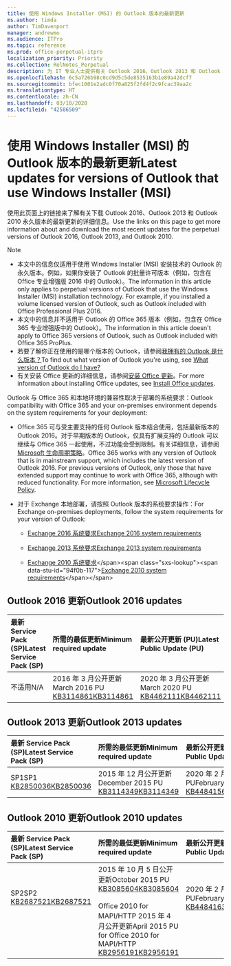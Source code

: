 ```yaml
---
title: 使用 Windows Installer (MSI) 的 Outlook 版本的最新更新
ms.author: timda
author: TimDavenport
manager: andrewmo
ms.audience: ITPro
ms.topic: reference
ms.prod: office-perpetual-itpro
localization_priority: Priority
ms.collection: RelNotes_Perpetual
description: 为 IT 专业人士提供有关 Outlook 2016、Outlook 2013 和 Outlook 2010 永久版本的最新更新信息的链接
ms.openlocfilehash: 6c5a726b98c0cd9d5c5de8535163b1e89a42dcf7
ms.sourcegitcommit: bfec1001e2adc0f70a825f2fd4f2c9fcac39aa2c
ms.translationtype: HT
ms.contentlocale: zh-CN
ms.lasthandoff: 03/10/2020
ms.locfileid: "42586509"
---
```

# <a name="latest-updates-for-versions-of-outlook-that-use-windows-installer-msi"></a><span data-ttu-id="94f0b-103">使用 Windows Installer (MSI) 的 Outlook 版本的最新更新</span><span class="sxs-lookup"><span data-stu-id="94f0b-103">Latest updates for versions of Outlook that use Windows Installer (MSI)</span></span>

<span data-ttu-id="94f0b-104">使用此页面上的链接来了解有关下载 Outlook 2016、Outlook 2013 和 Outlook 2010 永久版本的最新更新的详细信息。</span><span class="sxs-lookup"><span data-stu-id="94f0b-104">Use the links on this page to get more information about and download the most recent updates for the perpetual versions of Outlook 2016, Outlook 2013, and Outlook 2010.</span></span>
  
> [!NOTE]
> - <span data-ttu-id="94f0b-p101">本文中的信息仅适用于使用 Windows Installer (MSI) 安装技术的 Outlook 的永久版本。例如，如果你安装了 Outlook 的批量许可版本（例如，包含在 Office 专业增强版 2016 中的 Outlook）。</span><span class="sxs-lookup"><span data-stu-id="94f0b-p101">The information in this article only applies to perpetual versions of Outlook that use the Windows Installer (MSI) installation technology. For example, if you installed a volume licensed version of Outlook, such as Outlook included with Office Professional Plus 2016.</span></span>
> - <span data-ttu-id="94f0b-107">本文中的信息并不适用于 Outlook 的 Office 365 版本（例如，包含在 Office 365 专业增强版中的 Outlook）。</span><span class="sxs-lookup"><span data-stu-id="94f0b-107">The information in this article doesn't apply to Office 365 versions of Outlook, such as Outlook included with Office 365 ProPlus.</span></span>
> - <span data-ttu-id="94f0b-108">若要了解你正在使用的是哪个版本的 Outlook，请参阅[我拥有的 Outlook 是什么版本？](https://support.office.com/article/b3a9568c-edb5-42b9-9825-d48d82b2257c)</span><span class="sxs-lookup"><span data-stu-id="94f0b-108">To find out what version of Outlook you're using, see [What version of Outlook do I have?](https://support.office.com/article/b3a9568c-edb5-42b9-9825-d48d82b2257c)</span></span>
> - <span data-ttu-id="94f0b-109">有关安装 Office 更新的详细信息，请参阅[安装 Office 更新](https://support.office.com/article/2ab296f3-7f03-43a2-8e50-46de917611c5)。</span><span class="sxs-lookup"><span data-stu-id="94f0b-109">For more information about installing Office updates, see [Install Office updates](https://support.office.com/article/2ab296f3-7f03-43a2-8e50-46de917611c5).</span></span> 
  
<span data-ttu-id="94f0b-110">Outlook 与 Office 365 和本地环境的兼容性取决于部署的系统要求：</span><span class="sxs-lookup"><span data-stu-id="94f0b-110">Outlook compatibility with Office 365 and your on-premises environment depends on the system requirements for your deployment:</span></span>
  
- <span data-ttu-id="94f0b-p102">Office 365 可与受主要支持的任何 Outlook 版本结合使用，包括最新版本的 Outlook 2016。对于早期版本的 Outlook，仅具有扩展支持的 Outlook 可以继续与 Office 365 一起使用，不过功能会受到限制。有关详细信息，请参阅 [Microsoft 生命周期策略](https://support.microsoft.com/lifecycle)。</span><span class="sxs-lookup"><span data-stu-id="94f0b-p102">Office 365 works with any version of Outlook that is in mainstream support, which includes the latest version of Outlook 2016. For previous versions of Outlook, only those that have extended support may continue to work with Office 365, although with reduced functionality. For more information, see [Microsoft Lifecycle Policy](https://support.microsoft.com/lifecycle).</span></span>
    
- <span data-ttu-id="94f0b-114">对于 Exchange 本地部署，请按照 Outlook 版本的系统要求操作：</span><span class="sxs-lookup"><span data-stu-id="94f0b-114">For Exchange on-premises deployments, follow the system requirements for your version of Outlook:</span></span>
    
  - [<span data-ttu-id="94f0b-115">Exchange 2016 系统要求</span><span class="sxs-lookup"><span data-stu-id="94f0b-115">Exchange 2016 system requirements</span></span>](https://docs.microsoft.com/Exchange/plan-and-deploy/system-requirements)
    
  - [<span data-ttu-id="94f0b-116">Exchange 2013 系统要求</span><span class="sxs-lookup"><span data-stu-id="94f0b-116">Exchange 2013 system requirements</span></span>](https://docs.microsoft.com/exchange/exchange-2013-system-requirements-exchange-2013-help)
    
  - <span data-ttu-id="94f0b-117">[Exchange 2010 系统要求](https://docs.microsoft.com/previous-versions/office/exchange-server-2010/aa996719(v=exchg.141))</span><span class="sxs-lookup"><span data-stu-id="94f0b-117">[Exchange 2010 system requirements](https://docs.microsoft.com/previous-versions/office/exchange-server-2010/aa996719(v=exchg.141))</span></span>

   
## <a name="outlook-2016-updates"></a><span data-ttu-id="94f0b-118">Outlook 2016 更新</span><span class="sxs-lookup"><span data-stu-id="94f0b-118">Outlook 2016 updates</span></span>

|<span data-ttu-id="94f0b-119">**最新 Service Pack (SP)**</span><span class="sxs-lookup"><span data-stu-id="94f0b-119">**Latest Service Pack (SP)**</span></span>|<span data-ttu-id="94f0b-120">**所需的最低更新**</span><span class="sxs-lookup"><span data-stu-id="94f0b-120">**Minimum required update**</span></span>|<span data-ttu-id="94f0b-121">**最新公开更新 (PU)**</span><span class="sxs-lookup"><span data-stu-id="94f0b-121">**Latest Public Update (PU)**</span></span>|
|:-----|:-----|:-----|
|<span data-ttu-id="94f0b-122">不适用</span><span class="sxs-lookup"><span data-stu-id="94f0b-122">N/A</span></span>  <br/> |<span data-ttu-id="94f0b-123">2016 年 3 月公开更新</span><span class="sxs-lookup"><span data-stu-id="94f0b-123">March 2016 PU</span></span> <br/>[<span data-ttu-id="94f0b-124">KB3114861</span><span class="sxs-lookup"><span data-stu-id="94f0b-124">KB3114861</span></span>](https://support.microsoft.com/help/3114861) <br/> |<span data-ttu-id="94f0b-125">2020 年 3 月公开更新</span><span class="sxs-lookup"><span data-stu-id="94f0b-125">March 2020 PU</span></span> <br/>[<span data-ttu-id="94f0b-126">KB4462111</span><span class="sxs-lookup"><span data-stu-id="94f0b-126">KB4462111</span></span>](https://support.microsoft.com/help/4462111) 

## <a name="outlook-2013-updates"></a><span data-ttu-id="94f0b-127">Outlook 2013 更新</span><span class="sxs-lookup"><span data-stu-id="94f0b-127">Outlook 2013 updates</span></span>

|<span data-ttu-id="94f0b-128">**最新 Service Pack (SP)**</span><span class="sxs-lookup"><span data-stu-id="94f0b-128">**Latest Service Pack (SP)**</span></span>|<span data-ttu-id="94f0b-129">**所需的最低更新**</span><span class="sxs-lookup"><span data-stu-id="94f0b-129">**Minimum required update**</span></span>|<span data-ttu-id="94f0b-130">**最新公开更新 (PU)**</span><span class="sxs-lookup"><span data-stu-id="94f0b-130">**Latest Public Update (PU)**</span></span>|
|:-----|:-----|:-----|
|<span data-ttu-id="94f0b-131">SP1</span><span class="sxs-lookup"><span data-stu-id="94f0b-131">SP1</span></span>  <br/>[<span data-ttu-id="94f0b-132">KB2850036</span><span class="sxs-lookup"><span data-stu-id="94f0b-132">KB2850036</span></span>](https://go.microsoft.com/fwlink/p/?LinkId=512538) <br/> |<span data-ttu-id="94f0b-133">2015 年 12 月公开更新</span><span class="sxs-lookup"><span data-stu-id="94f0b-133">December 2015 PU</span></span> <br/>[<span data-ttu-id="94f0b-134">KB3114349</span><span class="sxs-lookup"><span data-stu-id="94f0b-134">KB3114349</span></span>](https://support.microsoft.com/kb/3114349) <br/> |<span data-ttu-id="94f0b-135">2020 年 2 月 PU</span><span class="sxs-lookup"><span data-stu-id="94f0b-135">February 2020 PU</span></span> <br/>[<span data-ttu-id="94f0b-136">KB4484156</span><span class="sxs-lookup"><span data-stu-id="94f0b-136">KB4484156</span></span>](https://support.microsoft.com/help/4484156)  |
   
## <a name="outlook-2010-updates"></a><span data-ttu-id="94f0b-137">Outlook 2010 更新</span><span class="sxs-lookup"><span data-stu-id="94f0b-137">Outlook 2010 updates</span></span>

|<span data-ttu-id="94f0b-138">**最新 Service Pack (SP)**</span><span class="sxs-lookup"><span data-stu-id="94f0b-138">**Latest Service Pack (SP)**</span></span>|<span data-ttu-id="94f0b-139">**所需的最低更新**</span><span class="sxs-lookup"><span data-stu-id="94f0b-139">**Minimum required update**</span></span>|<span data-ttu-id="94f0b-140">**最新公开更新 (PU)**</span><span class="sxs-lookup"><span data-stu-id="94f0b-140">**Latest Public Update (PU)**</span></span>|
|:-----|:-----|:-----|
|<span data-ttu-id="94f0b-141">SP2</span><span class="sxs-lookup"><span data-stu-id="94f0b-141">SP2</span></span> <br/>[<span data-ttu-id="94f0b-142">KB2687521</span><span class="sxs-lookup"><span data-stu-id="94f0b-142">KB2687521</span></span>](https://go.microsoft.com/fwlink/p/?LinkId=512542) <br><br><br><br/> |<span data-ttu-id="94f0b-143">2015 年 10 月 5 日公开更新</span><span class="sxs-lookup"><span data-stu-id="94f0b-143">October 2015 PU</span></span> <br/> [<span data-ttu-id="94f0b-144">KB3085604</span><span class="sxs-lookup"><span data-stu-id="94f0b-144">KB3085604</span></span>](https://support.microsoft.com/kb/3085604) <br/><br/>  <span data-ttu-id="94f0b-145">Office 2010 for MAPI/HTTP 2015 年 4 月公开更新</span><span class="sxs-lookup"><span data-stu-id="94f0b-145">April 2015 PU for Office 2010 for MAPI/HTTP</span></span> <br/> [<span data-ttu-id="94f0b-146">KB2956191</span><span class="sxs-lookup"><span data-stu-id="94f0b-146">KB2956191</span></span>](https://support.microsoft.com/help/2956191/april-14-2015-update-for-office-2010-kb2956191) <br/> |<span data-ttu-id="94f0b-147">2020 年 2 月 PU</span><span class="sxs-lookup"><span data-stu-id="94f0b-147">February 2020 PU</span></span> <br/>[<span data-ttu-id="94f0b-148">KB4484163</span><span class="sxs-lookup"><span data-stu-id="94f0b-148">KB4484163</span></span>](https://support.microsoft.com/help/4484163) <br><br><br><br/>|
   


